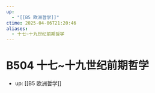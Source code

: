 ```yaml
---
up:
  - "[[B5 欧洲哲学]]"
ctime: 2025-04-06T21:20:46
aliases:
  - 十七~十九世纪前期哲学
---
```


# B504 十七~十九世纪前期哲学

- up: [[B5 欧洲哲学]]
